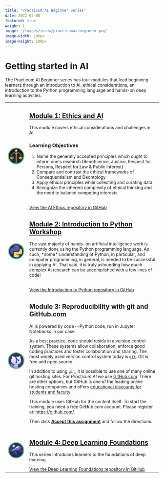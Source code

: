 ```yaml
---
title: "Practicum AI Beginner Series"
date: 2022-03-08
featured: true
weight: 1
image: '/images/icons/practicumai-beginner.png'
image-width: 100px
image-height: 100px
---
```


# Getting started in AI

The Practicum AI Beginner series has four modules that lead beginning learners through an introduction to AI, ethical considerations, an introduction to the Python programming language and hands-on deep learning activities.

<table>
    <tr> 
        <td>
            <a href="https://github.com/PracticumAI/ethics"><img src="/images/icons/practicumai_ethics.png" alt="AI Ethics icon" width="500"></a>
        </td>
        <td>
            <h2><a href="https://github.com/PracticumAI/ethics">Module 1: Ethics and AI</a></h2>
            <p>This module covers ethical considerations and challenges in AI.</p>
            <h3>Learning Objectives</h3>
            <ol>
                <li>Name the generally accepted principles which ought to inform one's research (Beneficence, Justice, Respect for Persons, Respect for Law & Public Interest)</li>
                <li>Compare and contrast the ethical frameworks of Consequentialism and Deontology</li>
                <li>Apply ethical principles while collecting and curating data</li>
                <li>Recognize the inherent complexity of ethical thinking and the need to balance competing interests</li>
            </ol>
            <br>
            <a href='https://github.com/PracticumAI/ethics'>View the AI Ethics repository in GitHub</a>
        </td>
    </tr>
    <tr>
        <td><a href='https://github.com/PracticumAI/python'><img src='/images/icons/practicumai_python.png' alt='Introduction to Python icon' width=500></a></td>
        <td>
            <h2><a href='https://github.com/PracticumAI/python'>Module 2: Introduction to Python Workshop</a></h2>
            <p>The vast majority of hands-on artificial intelligence work is currently done using the Python programming language. As such, *some* understanding of Python, in particular, and computer programming, in general, is needed to be successful in applying AI. That said, it is truly astounding how much complex AI research can be accomplished with a few lines of code!</p>
            <br>
            <a href='https://github.com/PracticumAI/python'>View the Introduction to Python repository in GitHub</a>
        </td>
    </tr>
    <tr>
        <td>
            <a href='https://classroom.github.com/a/l2VposaG'><img src='/images/icons/practicumai_git.png' alt='Reproducibility icon' width=500></a>
        </td>
        <td>
            <h2>Module 3: Reproducibility with git and GitHub.com</h2>
            <p>AI is powered by code--Python code, run in Jupyter Notebooks in our case.</p>
            <p>As a best practice, code should reside in a version control system. These systems allow collaboration, enforce good coding practices and foster collaboration and sharing. The most widely used version control system today is <a href='http://git-scm.com/'><code>git</code></a>. Git is free and open source.</p>
            <p>In addition to using <code>git</code>, it is possible to use one of many online git hosting sites. For <i>Practicum AI</i> we use <a href='https://github.com/'>GitHub.com</a>. There are other options, but GitHub is one of the leading online hosting companies and offers <a href='https://education.github.com/'>educational discounts for students and faculty</a>.</p>
            <p>This module uses GitHub for the content itself. To start the training, you need a free GitHub.com account. Please register at: <a href='https://github.com/'>https://github.com/</a>.</p>
            <p>Then click <a href='https://classroom.github.com/a/l2VposaG'><strong>Accept this assignment</strong></a> and follow the directions.</p>
        </td>
    </tr>
    <tr>
        <td>
            <a href='https://github.com/PracticumAI/deep_learning'><img src='/images/icons/practicumai-beginner.png' alt='Deep Learning Foundations icon' width=500></a>
        </td>
        <td>
            <h2><a href='https://github.com/PracticumAI/deep_learning'>Module 4: Deep Learning Foundations</a></h2>
            <p>This  series introduces learners to the foundations of deep learning.</p>
            <a href='https://github.com/PracticumAI/deep_learning'>View the Deep Learning Foundations repository in GitHub</a>
        </td>
    </tr>
</table>